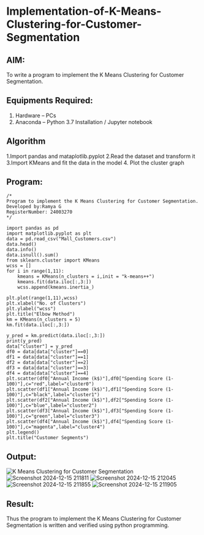 # Implementation-of-K-Means-Clustering-for-Customer-Segmentation

## AIM:
To write a program to implement the K Means Clustering for Customer Segmentation.

## Equipments Required:
1. Hardware – PCs
2. Anaconda – Python 3.7 Installation / Jupyter notebook

## Algorithm
1.Import pandas and mataplotlib.pyplot
2.Read the dataset and transform it 
3.Import KMeans and fit the data in the model 
4. Plot the cluster graph

## Program:
```
/*
Program to implement the K Means Clustering for Customer Segmentation.
Developed by:Ramya G 
RegisterNumber: 24003270 
*/
```
```
import pandas as pd
import matplotlib.pyplot as plt
data = pd.read_csv("Mall_Customers.csv")
data.head()
data.info()
data.isnull().sum()
from sklearn.cluster import KMeans
wcss = []
for i in range(1,11):
    kmeans = KMeans(n_clusters = i,init = "k-means++")
    kmeans.fit(data.iloc[:,3:])
    wcss.append(kmeans.inertia_)

plt.plot(range(1,11),wcss)
plt.xlabel("No. of Clusters")
plt.ylabel("wcss")
plt.title("Elbow Method")
km = KMeans(n_clusters = 5)
km.fit(data.iloc[:,3:])

y_pred = km.predict(data.iloc[:,3:])
print(y_pred)
data["cluster"] = y_pred
df0 = data[data["cluster"]==0]
df1 = data[data["cluster"]==1]
df2 = data[data["cluster"]==2]
df3 = data[data["cluster"]==3]
df4 = data[data["cluster"]==4]
plt.scatter(df0["Annual Income (k$)"],df0["Spending Score (1-100)"],c="red",label="cluster0")
plt.scatter(df1["Annual Income (k$)"],df1["Spending Score (1-100)"],c="black",label="cluster1")
plt.scatter(df2["Annual Income (k$)"],df2["Spending Score (1-100)"],c="blue",label="cluster2")
plt.scatter(df3["Annual Income (k$)"],df3["Spending Score (1-100)"],c="green",label="cluster3")
plt.scatter(df4["Annual Income (k$)"],df4["Spending Score (1-100)"],c="magenta",label="cluster4")
plt.legend()
plt.title("Customer Segments")
```

## Output:
![K Means Clustering for Customer Segmentation](sam.png)
![Screenshot 2024-12-15 211811](https://github.com/user-attachments/assets/5973b264-e426-4d15-8d4e-5e6e8c043e1c)
![Screenshot 2024-12-15 212045](https://github.com/user-attachments/assets/cbd1c1fd-1d7f-4cd9-bea2-bce5228c08ca)
![Screenshot 2024-12-15 211855](https://github.com/user-attachments/assets/0b399c69-e7ab-4215-a5d2-f7377291b670)
![Screenshot 2024-12-15 211905](https://github.com/user-attachments/assets/db5fb384-b7b0-4845-a0f3-0efddf75ec95)


## Result:
Thus the program to implement the K Means Clustering for Customer Segmentation is written and verified using python programming.
